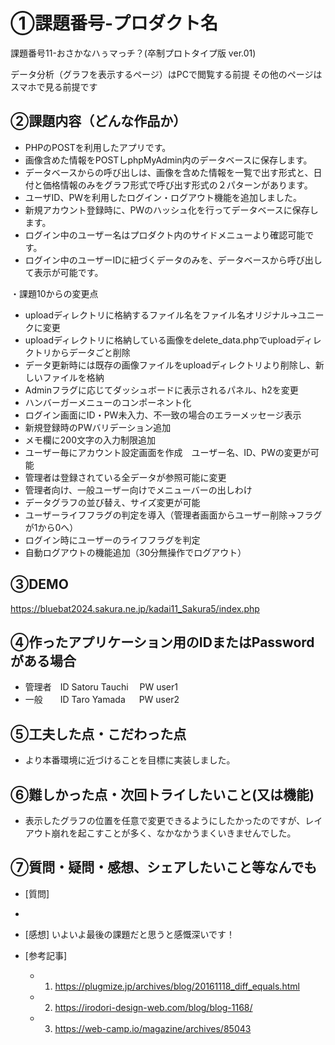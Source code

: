 # ①課題番号-プロダクト名

課題番号11-おさかなハぅマっチ？(卒制プロトタイプ版 ver.01)

データ分析（グラフを表示するページ）はPCで閲覧する前提
その他のページはスマホで見る前提です

## ②課題内容（どんな作品か）

- PHPのPOSTを利用したアプリです。
- 画像含めた情報をPOSTしphpMyAdmin内のデータベースに保存します。
- データベースからの呼び出しは、画像を含めた情報を一覧で出す形式と、日付と価格情報のみをグラフ形式で呼び出す形式の２パターンがあります。
- ユーザID、PWを利用したログイン・ログアウト機能を追加しました。
- 新規アカウント登録時に、PWのハッシュ化を行ってデータベースに保存します。
- ログイン中のユーザー名はプロダクト内のサイドメニューより確認可能です。
- ログイン中のユーザーIDに紐づくデータのみを、データベースから呼び出して表示が可能です。

・課題10からの変更点

- uploadディレクトリに格納するファイル名をファイル名オリジナル→ユニークに変更
- uploadディレクトリに格納している画像をdelete_data.phpでuploadディレクトリからデータごと削除
- データ更新時には既存の画像ファイルをuploadディレクトリより削除し、新しいファイルを格納
- Adminフラグに応じてダッシュボードに表示されるパネル、h2を変更
- ハンバーガーメニューのコンポーネント化
- ログイン画面にID・PW未入力、不一致の場合のエラーメッセージ表示
- 新規登録時のPWバリデーション追加
- メモ欄に200文字の入力制限追加
- ユーザー毎にアカウント設定画面を作成　ユーザー名、ID、PWの変更が可能
- 管理者は登録されている全データが参照可能に変更
- 管理者向け、一般ユーザー向けでメニューバーの出しわけ
- データグラフの並び替え、サイズ変更が可能
- ユーザーライフフラグの判定を導入（管理者画面からユーザー削除→フラグが1から0へ）
- ログイン時にユーザーのライフフラグを判定
- 自動ログアウトの機能追加（30分無操作でログアウト）


## ③DEMO

https://bluebat2024.sakura.ne.jp/kadai11_Sakura5/index.php

## ④作ったアプリケーション用のIDまたはPasswordがある場合

- 管理者　ID Satoru Tauchi 　PW user1
- 一般　　ID Taro Yamada 　  PW user2

## ⑤工夫した点・こだわった点

- より本番環境に近づけることを目標に実装しました。

## ⑥難しかった点・次回トライしたいこと(又は機能)
- 表示したグラフの位置を任意で変更できるようにしたかったのですが、レイアウト崩れを起こすことが多く、なかなかうまくいきませんでした。

## ⑦質問・疑問・感想、シェアしたいこと等なんでも

- [質問]
- 

- [感想]
いよいよ最後の課題だと思うと感慨深いです！

- [参考記事]
  - 1. https://plugmize.jp/archives/blog/20161118_diff_equals.html
  - 2. https://irodori-design-web.com/blog/blog-1168/
  - 3. https://web-camp.io/magazine/archives/85043
  
